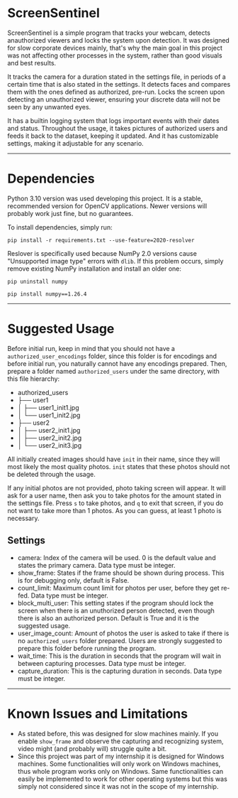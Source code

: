 # ScreenSentinel

ScreenSentinel is a simple program that tracks your webcam, detects anauthorized viewers and locks the system upon detection. It was designed for slow corporate devices mainly, that's why the main goal in this project was not affecting other processes in the system, rather than good visuals and best results.

It tracks the camera for a duration stated in the settings file, in periods of a certain time that is also stated in the settings. It detects faces and compares them with the ones defined as authorized, pre-run. Locks the screen upon detecting an unauthorized viewer, ensuring your discrete data will not be seen by any unwanted eyes.

It has a builtin logging system that logs important events with their dates and status. Throughout the usage, it takes pictures of authorized users and feeds it back to the dataset, keeping it updated. And it has customizable settings, making it adjustable for any scenario.

---

# Dependencies
Python 3.10 version was used developing this project. It is a stable, recommended version for OpenCV applications. Newer versions will probably work just fine, but no guarantees. 

To install dependencies, simply run:

```
pip install -r requirements.txt --use-feature=2020-resolver
```

Reslover is specifically used because NumPy 2.0 versions cause "Unsupported image type" errors with `dlib`. If this problem occurs, simply remove existing NumPy installation and install an older one:

```
pip uninstall numpy
```

```
pip install numpy==1.26.4
```

---

# Suggested Usage

Before initial run, keep in mind that you should not have a `authorized_user_encodings` folder, since this folder is for encodings and before initial run, you naturally cannot have any encodings prepared. Then, prepare a folder named `authorized_users` under the same directory, with this file hierarchy:
* authorized_users
* ├── user1
* │   ├── user1_init1.jpg
* │   └── user1_init2.jpg
* ├── user2
* │   ├── user2_init1.jpg
* │   ├── user2_init2.jpg
* │   └── user2_init3.jpg

All initially created images should have `init` in their name, since they will most likely the most quality photos. `init` states that these photos should not be deleted through the usage. 

If any initial photos are not provided, photo taking screen will appear. It will ask for a user name, then ask you to take photos for the amount stated in the settings file. Press `s` to take photos, and `q` to exit that screen, if you do not want to take more than 1 photos. As you can guess, at least 1 photo is necessary.

## Settings
* camera: Index of the camera will be used. 0 is the default value and states the primary camera. Data type must be integer.
* show_frame: States if the frame should be shown during process. This is for debugging only, default is False.
* count_limit: Maximum count limit for photos per user, before they get re-fed. Data type must be integer.
* block_multi_user: This setting states if the program should lock the screen when there is an unuthorized person detected, even though there is also an authorized person. Default is True and it is the suggested usage.
* user_image_count: Amount of photos the user is asked to take if there is no `authorized_users` folder prepared. Users are strongly suggested to prepare this folder before running the program.
* wait_time: This is the duration in seconds that the program will wait in between capturing processes. Data type must be integer.
* capture_duration: This is the capturing duration in seconds. Data type must be integer.

---

# Known Issues and Limitations
* As stated before, this was designed for slow machines mainly. If you enable `show_frame` and observe the capturing and recognizing system, video might (and probably will) struggle quite a bit.
* Since this project was part of my internship it is designed for Windows machines. Some functionalities will only work on Windows machines, thus whole program works only on Windows. Same functionalities can easily be implemented to work for other operating systems but this was simply not considered since it was not in the scope of my internship.
